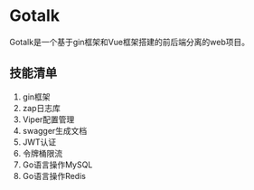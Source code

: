 # Gotalk

Gotalk是一个基于gin框架和Vue框架搭建的前后端分离的web项目。

## 技能清单

1. gin框架
2. zap日志库
3. Viper配置管理
4. swagger生成文档
5. JWT认证
6. 令牌桶限流
7. Go语言操作MySQL
8. Go语言操作Redis